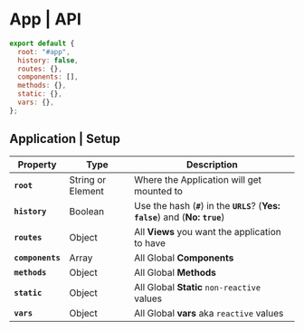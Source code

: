 # **App** | API

```js
export default {
  root: "#app",
  history: false,
  routes: {},
  components: [],
  methods: {},
  static: {},
  vars: {},
};
```

## Application | **Setup**

| Property         | Type              | Description                                                                       |
| ---------------- | ----------------- | --------------------------------------------------------------------------------- |
| **`root`**       | String or Element | Where the Application will get mounted to                                         |
| **`history`**    | Boolean           | Use the hash (**`#`**) in the **`URLS`**? (**Yes: `false`**) and (**No: `true`**) |
| **`routes`**     | Object            | All **Views** you want the application to have                                    |
| **`components`** | Array             | All Global **Components**                                                         |
| **`methods`**    | Object            | All Global **Methods**                                                            |
| **`static`**     | Object            | All Global **Static** `non-reactive` values                                       |
| **`vars`**       | Object            | All Global **vars** aka `reactive` values                                         |
